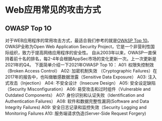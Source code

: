 # Web应用常见的攻击方式
## OWASP Top 1O
对于WEB应用程序的常用攻击方式，最适合我们参考的就是[OWASP Top 10](https://owasp.org/Top10/)。 OWASP全称为Open Web Application Security Project，它是一个非营利性国际组织，致力于提高网络应用程序的安全性。 自从2003年以来，OWASP一直保持着前十名的排名，每2-4年会根据AppSec市场的变化更新一次。上一次更新是2021年的Q4。
下面简单介绍一下2021年OWASP Top 10：
A01: 权限失控制效（Broken Access Control）
A02: 加密机制失效 （Cryptographic Failures）在2017年的报告中，也叫做敏感数据泄露（Sensitive Data Exposure）
A03: 注入式攻击（Injection）
A04: 不安全设计（Insecure Design）
A05: 安全设定缺陷（Security Misconfiguration）
A06: 易受攻击和过时组件（Vulnerable and Outdated Components）
A07: 身份识别和认证失败（Identification and Authentication Failures）
A08: 软件和数据完整性漏洞(Software and Data Integrity Failures)
A09: 安全日志记录和监控失效（Security Logging and Monitoring Failures
A10: 服务端请求伪造(Server-Side Request Forgery)

